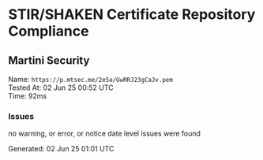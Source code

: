 # STIR/SHAKEN Certificate Repository Compliance

## Martini Security

Name: `https://p.mtsec.me/2e5a/GwRRJ23gCaJv.pem`\
Tested At: 02 Jun 25 00:52 UTC\
Time: 92ms

### Issues

no warning, or error, or notice date level issues were found

Generated: 02 Jun 25 01:01 UTC